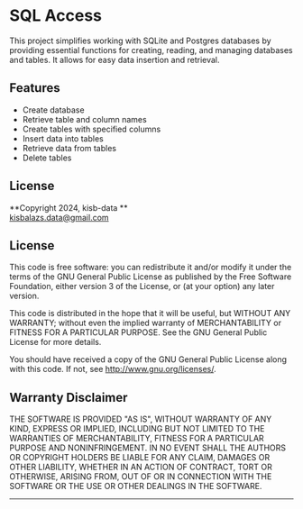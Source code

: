 # SQL Access

This project simplifies working with SQLite and Postgres databases by providing essential functions for creating, reading, and managing databases and tables. It allows for easy data insertion and retrieval.

## Features

- Create database 
- Retrieve table and column names
- Create tables with specified columns
- Insert data into tables
- Retrieve data from tables
- Delete tables
## License

**Copyright 2024, kisb-data **  
kisbalazs.data@gmail.com 

## License

This code is free software: you can redistribute it and/or modify it under the terms of the GNU General Public License as published by the Free Software Foundation, either version 3 of the License, or (at your option) any later version.

This code is distributed in the hope that it will be useful, but WITHOUT ANY WARRANTY; without even the implied warranty of MERCHANTABILITY or FITNESS FOR A PARTICULAR PURPOSE. See the GNU General Public License for more details.

You should have received a copy of the GNU General Public License along with this code. If not, see <http://www.gnu.org/licenses/>.

## Warranty Disclaimer

THE SOFTWARE IS PROVIDED "AS IS", WITHOUT WARRANTY OF ANY KIND, EXPRESS OR IMPLIED, INCLUDING BUT NOT LIMITED TO THE WARRANTIES OF MERCHANTABILITY, FITNESS FOR A PARTICULAR PURPOSE AND NONINFRINGEMENT. IN NO EVENT SHALL THE AUTHORS OR COPYRIGHT HOLDERS BE LIABLE FOR ANY CLAIM, DAMAGES OR OTHER LIABILITY, WHETHER IN AN ACTION OF CONTRACT, TORT OR OTHERWISE, ARISING FROM, OUT OF OR IN CONNECTION WITH THE SOFTWARE OR THE USE OR OTHER DEALINGS IN THE SOFTWARE.

---